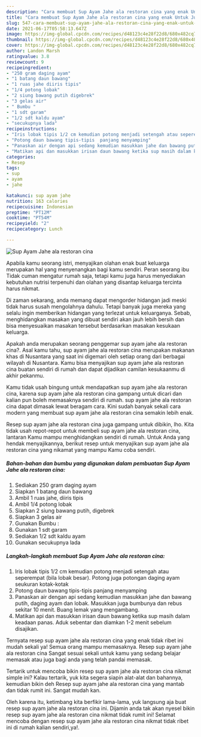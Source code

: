 ```yaml
---
description: "Cara membuat Sup Ayam Jahe ala restoran cina yang enak Untuk Jualan"
title: "Cara membuat Sup Ayam Jahe ala restoran cina yang enak Untuk Jualan"
slug: 547-cara-membuat-sup-ayam-jahe-ala-restoran-cina-yang-enak-untuk-jualan
date: 2021-06-17T05:58:13.647Z
image: https://img-global.cpcdn.com/recipes/d48123c4e28f22d8/680x482cq70/sup-ayam-jahe-ala-restoran-cina-foto-resep-utama.jpg
thumbnail: https://img-global.cpcdn.com/recipes/d48123c4e28f22d8/680x482cq70/sup-ayam-jahe-ala-restoran-cina-foto-resep-utama.jpg
cover: https://img-global.cpcdn.com/recipes/d48123c4e28f22d8/680x482cq70/sup-ayam-jahe-ala-restoran-cina-foto-resep-utama.jpg
author: Landon Marsh
ratingvalue: 3.8
reviewcount: 9
recipeingredient:
- "250 gram daging ayam"
- "1 batang daun bawang"
- "1 ruas jahe diiris tipis"
- "1/4 potong lobak"
- "2 siung bawang putih digebrek"
- "3 gelas air"
- " Bumbu "
- "1 sdt garam"
- "1/2 sdt kaldu ayam"
- "secukupnya lada"
recipeinstructions:
- "Iris lobak tipis 1/2 cm kemudian potong menjadi setengah atau seperempat (bila lobak besar). Potong juga potongan daging ayam seukuran kotak-kotak"
- "Potong daun bawang tipis-tipis  panjang menyamping"
- "Panaskan air dengan api sedang kemudian masukkan jahe dan bawang putih, daging ayam dan lobak. Masukkan juga bumbunya dan rebus sekitar 10 menit. Buang lemak yang mengambang."
- "Matikan api dan masukkan irisan daun bawang ketika sup masih dalam keadaan panas. Aduk sebentar dan diamkan 1-2 menit sebelum disajikan."
categories:
- Resep
tags:
- sup
- ayam
- jahe

katakunci: sup ayam jahe 
nutrition: 163 calories
recipecuisine: Indonesian
preptime: "PT12M"
cooktime: "PT54M"
recipeyield: "2"
recipecategory: Lunch

---
```



![Sup Ayam Jahe ala restoran cina](https://img-global.cpcdn.com/recipes/d48123c4e28f22d8/680x482cq70/sup-ayam-jahe-ala-restoran-cina-foto-resep-utama.jpg)

Apabila kamu seorang istri, menyajikan olahan enak buat keluarga merupakan hal yang menyenangkan bagi kamu sendiri. Peran seorang ibu Tidak cuman mengatur rumah saja, tetapi kamu juga harus menyediakan kebutuhan nutrisi terpenuhi dan olahan yang disantap keluarga tercinta harus nikmat.

Di zaman  sekarang, anda memang dapat mengorder hidangan jadi meski tidak harus susah mengolahnya dahulu. Tetapi banyak juga mereka yang selalu ingin memberikan hidangan yang terlezat untuk keluarganya. Sebab, menghidangkan masakan yang dibuat sendiri akan jauh lebih bersih dan bisa menyesuaikan masakan tersebut berdasarkan masakan kesukaan keluarga. 



Apakah anda merupakan seorang penggemar sup ayam jahe ala restoran cina?. Asal kamu tahu, sup ayam jahe ala restoran cina merupakan makanan khas di Nusantara yang saat ini digemari oleh setiap orang dari berbagai wilayah di Nusantara. Kamu bisa menyajikan sup ayam jahe ala restoran cina buatan sendiri di rumah dan dapat dijadikan camilan kesukaanmu di akhir pekanmu.

Kamu tidak usah bingung untuk mendapatkan sup ayam jahe ala restoran cina, karena sup ayam jahe ala restoran cina gampang untuk dicari dan kalian pun boleh memasaknya sendiri di rumah. sup ayam jahe ala restoran cina dapat dimasak lewat beragam cara. Kini sudah banyak sekali cara modern yang membuat sup ayam jahe ala restoran cina semakin lebih enak.

Resep sup ayam jahe ala restoran cina juga gampang untuk dibikin, lho. Kita tidak usah repot-repot untuk membeli sup ayam jahe ala restoran cina, lantaran Kamu mampu menghidangkan sendiri di rumah. Untuk Anda yang hendak menyajikannya, berikut resep untuk menyajikan sup ayam jahe ala restoran cina yang nikamat yang mampu Kamu coba sendiri.

<!--inarticleads1-->

##### Bahan-bahan dan bumbu yang digunakan dalam pembuatan Sup Ayam Jahe ala restoran cina:

1. Sediakan 250 gram daging ayam
1. Siapkan 1 batang daun bawang
1. Ambil 1 ruas jahe, diiris tipis
1. Ambil 1/4 potong lobak
1. Siapkan 2 siung bawang putih, digebrek
1. Siapkan 3 gelas air
1. Gunakan  Bumbu :
1. Gunakan 1 sdt garam
1. Sediakan 1/2 sdt kaldu ayam
1. Gunakan secukupnya lada




<!--inarticleads2-->

##### Langkah-langkah membuat Sup Ayam Jahe ala restoran cina:

1. Iris lobak tipis 1/2 cm kemudian potong menjadi setengah atau seperempat (bila lobak besar). Potong juga potongan daging ayam seukuran kotak-kotak
1. Potong daun bawang tipis-tipis  panjang menyamping
1. Panaskan air dengan api sedang kemudian masukkan jahe dan bawang putih, daging ayam dan lobak. Masukkan juga bumbunya dan rebus sekitar 10 menit. Buang lemak yang mengambang.
1. Matikan api dan masukkan irisan daun bawang ketika sup masih dalam keadaan panas. Aduk sebentar dan diamkan 1-2 menit sebelum disajikan.




Ternyata resep sup ayam jahe ala restoran cina yang enak tidak ribet ini mudah sekali ya! Semua orang mampu memasaknya. Resep sup ayam jahe ala restoran cina Sangat sesuai sekali untuk kamu yang sedang belajar memasak atau juga bagi anda yang telah pandai memasak.

Tertarik untuk mencoba bikin resep sup ayam jahe ala restoran cina nikmat simple ini? Kalau tertarik, yuk kita segera siapin alat-alat dan bahannya, kemudian bikin deh Resep sup ayam jahe ala restoran cina yang mantab dan tidak rumit ini. Sangat mudah kan. 

Oleh karena itu, ketimbang kita berfikir lama-lama, yuk langsung aja buat resep sup ayam jahe ala restoran cina ini. Dijamin anda tak akan nyesel bikin resep sup ayam jahe ala restoran cina nikmat tidak rumit ini! Selamat mencoba dengan resep sup ayam jahe ala restoran cina nikmat tidak ribet ini di rumah kalian sendiri,ya!.

